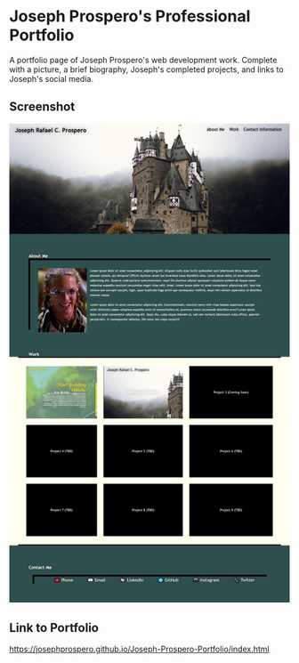 # Joseph Prospero's Professional Portfolio

A portfolio page of Joseph Prospero's web development work. Complete with a picture, a brief biography, Joseph's completed projects, and links to Joseph's social media. 

## Screenshot
![Screenshot of webpage](.\assets\images\Mock-Up.png)

## Link to Portfolio
https://josephprospero.github.io/Joseph-Prospero-Portfolio/index.html